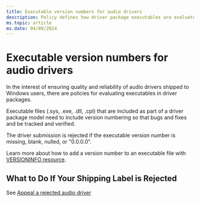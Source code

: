 ```yaml
---
title: Executable version numbers for audio drivers 
description: Policy defines how driver package executables are evaluated. 
ms.topic: article
ms.date: 04/09/2024
---
```

# Executable version numbers for audio drivers 

In the interest of ensuring quality and reliability of audio drivers shipped to Windows users, there are policies for evaluating executables in driver packages.

Executable files (.sys, .exe, .dll, .cpl) that are included as part of a driver package model need to include version numbering so that bugs and fixes and be tracked and verified.

The driver submission is rejected if the executable version number is missing, blank, nulled, or "0.0.0.0".

Learn more about how to add a version number to an executable file with [VERSIONINFO resource](/windows/desktop/menurc/versioninfo-resource).

## What to Do If Your Shipping Label is Rejected

See <a href="appeal-rejected-audio-driver.md">Appeal a rejected audio driver</a>

